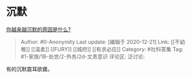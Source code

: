 # 沉默
[你越来越沉默的原因是什么?](https://www.zhihu.com/question/412546017/answer/1411343019)

> Author: #0-Anonymity
> Last update: [编辑于 2020-12-21]
> Link: [[不幼稚]] [[温柔]] [[FURY]] [[城府]] [[有求必应]]
> Category: #社科答集
> Tag: #1-家族/1B-处世/2-外务/2d-文责意识 
> 评论区:
> 泛讨论:

有的沉默震耳欲聋。
